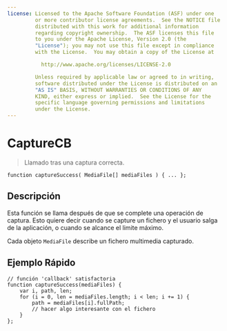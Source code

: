 ```yaml
---
license: Licensed to the Apache Software Foundation (ASF) under one
         or more contributor license agreements.  See the NOTICE file
         distributed with this work for additional information
         regarding copyright ownership.  The ASF licenses this file
         to you under the Apache License, Version 2.0 (the
         "License"); you may not use this file except in compliance
         with the License.  You may obtain a copy of the License at

           http://www.apache.org/licenses/LICENSE-2.0

         Unless required by applicable law or agreed to in writing,
         software distributed under the License is distributed on an
         "AS IS" BASIS, WITHOUT WARRANTIES OR CONDITIONS OF ANY
         KIND, either express or implied.  See the License for the
         specific language governing permissions and limitations
         under the License.
---
```


CaptureCB
=========

> Llamado tras una captura correcta.

    function captureSuccess( MediaFile[] mediaFiles ) { ... };

Descripción
-----------

Esta función se llama después de que se complete una operación de captura. Esto quiere decir cuando se capture un fichero y el usuario salga de la aplicación, o cuando se alcance el limite máximo.

Cada objeto `MediaFile` describe un fichero multimedia capturado.  

Ejemplo Rápido
--------------

    // función 'callback' satisfactoria
    function captureSuccess(mediaFiles) {
        var i, path, len;
        for (i = 0, len = mediaFiles.length; i < len; i += 1) {
            path = mediaFiles[i].fullPath;
            // hacer algo interesante con el fichero
        }
    };
